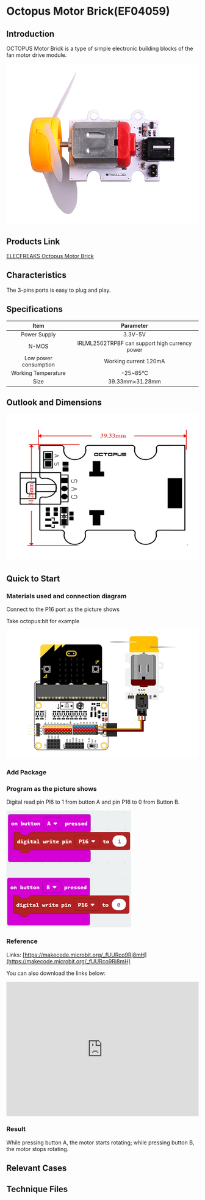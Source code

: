 # Octopus Motor Brick(EF04059)

## Introduction

 OCTOPUS Motor Brick is a type of simple electronic building blocks of the fan motor drive module.

 ![](./images/vu7ViBU.jpg)

## Products Link

[ELECFREAKS Octopus Motor Brick](https://shop.elecfreaks.com/products/elecfreaks-octopus-motor-brick?_pos=1&_sid=6b936aace&_ss=r)

## Characteristics

 The 3-pins ports is easy to plug and play.

## Specifications


Item | Parameter 
:-: | :-: 
Power Supply | 3.3V-5V
N-MOS| IRLML2502TRPBF can support high currency power 
Low power consumption|Working current 120mA
Working Temperature|-25~85℃
Size|39.33mm×31.28mm

## Outlook and Dimensions


 ![](./images/bFU1faL.jpg)

## Quick to Start

### Materials used and connection diagram

 Connect to the P16 port as the picture shows

  Take octopus:bit for example

 ![](./images/ZBTdQp1.png)

### Add Package
### Program as the picture shows
Digital read pin Pl6 to 1 from button A and pin P16 to 0 from Button B.

 ![](./images/3se7TBq.png)

### Reference
Links: [https://makecode.microbit.org/_fUURco9Rj8mH](https://makecode.microbit.org/_fUURco9Rj8mH)

You can also download the links below:

<div style="position:relative;height:0;padding-bottom:70%;overflow:hidden;"><iframe style="position:absolute;top:0;left:0;width:100%;height:100%;" src="https://makecode.microbit.org/#pub:_fUURco9Rj8mH" frameborder="0" sandbox="allow-popups allow-forms allow-scripts allow-same-origin"></iframe></div>  


### Result

 While pressing button A, the motor starts rotating; while pressing button B, the motor stops rotating.

## Relevant Cases


## Technique Files

